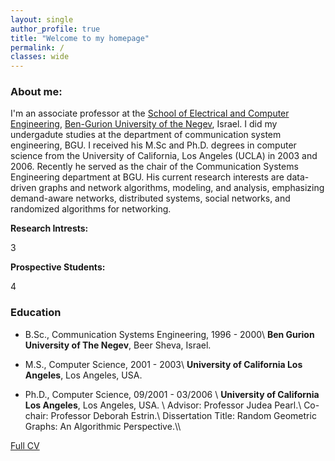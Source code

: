 ```yaml
---
layout: single
author_profile: true
title: "Welcome to my homepage"
permalink: /
classes: wide
---
```


### About me:

I'm an associate professor at the [School of Electrical and Computer Engineering](), [Ben-Gurion University of the Negev](), Israel. 
I did my undergadute studies at the department of communication system engineering, BGU. 
I received his M.Sc and Ph.D. degrees in computer science from the University of California, Los Angeles (UCLA) in 2003 and 2006. Recently he served as the chair of the Communication Systems Engineering department at BGU.  His current research interests are data-driven graphs and network algorithms, modeling, and analysis, emphasizing demand-aware networks, distributed systems, social networks, and randomized algorithms for networking.

**Research Intrests:**

3

**Prospective Students:** 

4

### Education

* B.Sc., Communication Systems Engineering, 1996 - 2000\\
**Ben Gurion University of The Negev**, Beer Sheva, Israel.

* M.S., Computer Science, 2001 - 2003\\
**University of California Los Angeles**, Los Angeles, USA.

* Ph.D., Computer Science, 09/2001 - 03/2006 \\
**University of California Los Angeles**, Los Angeles, USA. \\
Advisor: Professor Judea Pearl.\\
Co-chair: Professor Deborah Estrin.\\
Dissertation Title: Random Geometric Graphs: An Algorithmic Perspective.\\\

[Full CV](http://www.bgu.ac.il/~avin/papers/avin_cv_bgu_2020.pdf)

